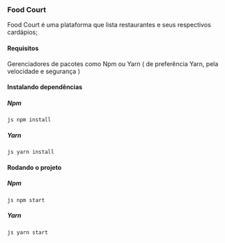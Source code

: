### Food Court

Food Court é uma plataforma que lista restaurantes e seus respectivos cardápios;

#### Requisitos
Gerenciadores de pacotes como Npm ou Yarn ( de preferência Yarn, pela velocidade e segurança )


#### Instalando dependências

##### Npm
``js
   npm install 
``

##### Yarn
``js
   yarn install 
``

#### Rodando o projeto

##### Npm
``js
   npm start
``

##### Yarn
``js
   yarn start
``
